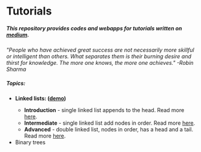# Tutorials
<h5>This repository provides codes and webapps for tutorials written on <a href="https://medium.com/@dave_p">medium</a>.</h5> 
<p><i>"People who have achieved great success are not necessarily more skillful or intelligent than others. What separates them is their burning desire and thirst for knowledge. The more one knows, the more one achieves." -Robin Sharma</p></i>
<h5>Topics:</h5>
<ul>
  <li><b>Linked lists: (<a href="https://davidpynes.github.io/Tutorials/LinkedLists/">demo</a>)</b></li>
    <ul>
      <li><b>Introduction</b> - single linked list appends to the head. 
      Read more <a href="https://medium.freecodecamp.org/linked-lists-why-what-and-how-f96b04790ac4"> here</a>.</li>
      <li><b>Intermediate</b> - single linked list add nodes in order.
      Read more <a href="https://medium.freecodecamp.org/linked-list-why-what-and-how-pt-2-20c5f19323c3"> here</a>.</li>
      <li><b>Advanced</b> - double linked list, nodes in order, has a head and a tail. 
      Read more <a href="https://medium.freecodecamp.org/doubly-linked-list-why-what-and-how-59aba937abcf"> here</a>.</li>
    </ul>
  <li>Binary trees</li>
</ul>
